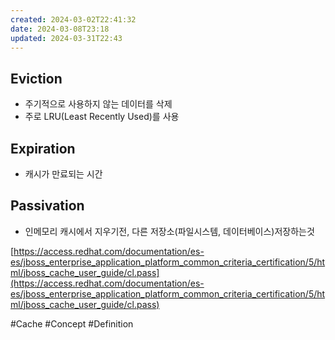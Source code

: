 ```yaml
---
created: 2024-03-02T22:41:32
date: 2024-03-08T23:18
updated: 2024-03-31T22:43
---
```

## Eviction

- 주기적으로 사용하지 않는 데이터를 삭제
- 주로 LRU(Least Recently Used)를 사용

## Expiration

- 캐시가 만료되는 시간

## Passivation

- 인메모리 캐시에서 지우기전, 다른 저장소(파일시스템, 데이터베이스)저장하는것

[https://access.redhat.com/documentation/es-es/jboss_enterprise_application_platform_common_criteria_certification/5/html/jboss_cache_user_guide/cl.pass](https://access.redhat.com/documentation/es-es/jboss_enterprise_application_platform_common_criteria_certification/5/html/jboss_cache_user_guide/cl.pass)

#Cache 
#Concept
#Definition